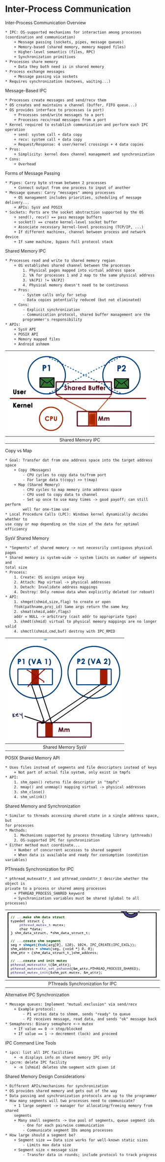 # Inter-Process Communication

Inter-Process Communication Overview

    * IPC: OS-supported mechanisms for interaction among processes 
    (coordination and communication)
        + Message passing (sockets, pipes, message queues)
        + Memory-based (shared memory, memory mapped files)
        + Higher-level semantics (files, RPC)
        + Synchronization primitives
    * Processes share memory
        + Data they both need is in shared memory
    * Process exchange messages
        + Message passing via sockets
    * Requires synchronization (mutexes, waiting...)

Message-Based IPC

    * Processes create messages and send/recv them
    * OS creates and maintains a channel (buffer, FIFO queue...)
    * OS provides interface to processes (a port)
        + Processes send/write messages to a port
        + Processes recv/read messages from a port
    * Kernel required to establish communication and perform each IPC operation
        + send: system call + data copy
        + recv: system call + data copy
        + Request/Response: 4 user/kernel crossings + 4 data copies
    * Pros:
        + Simplicity: kernel does channel management and synchronization
    * Cons:
        + Overhead

Forms of Message Passing

    * Pipes: Carry byte stream between 2 processes
        + Connect output from one process to input of another
    * Message queues: Carry "messages" among processes
        + OS managament includes priorities, scheduling of message delivery...
        + APIs: SysV and POSIX
    * Sockets: Ports are the socket abstraction supported by the OS
        + send(), recv() == pass message buffers
        + socket() == create kernel-level socket buffer
        + Associate necessary kernel-level processing (TCP/IP, ...)
        + If different machines, channel between process and network device
        + If same machine, bypass full protocol stack

Shared Memory IPC

    * Processes read and write to shared memory region
        + OS establishes shared channel between the processes
            1. Physical pages mapped into virtual address space
            2. VA for processes 1 and 2 map to the same physical address
            3. VA(P1) != VA(P2)
            4. Physical memory doesn't need to be continuous
        + Pros:
            - System calls only for setup
            - Data copies potentially reduced (but not eliminated)
        + Cons:
            - Explicit synchronization
            - Communication protocol, shared buffer management are the
            programmer's responsibility
    * APIs:
        + SysV API
        + POSIX API
        + Memory mapped files
        + Android ashmem

| ![sharedmem](images/shared_memory_ipc.png) |
|:--:|
| Shared Memory IPC |

Copy vs Map

    * Goal: Transfer dat from one address space into the target address space
        + Copy (Messages)
            - CPU cycles to copy data to/from port
            - For large data t(copy) >> t(map)
        + Map (Shared Memory)
            - CPU cycles to map memory into address space
            - CPU used to copy data to channel
            - Set up once to use many times -> good payoff; can still perform
            well for one-time use
    * Local Procedure Calls (LPC): Windows kernel dynamically decides whether to
    use copy or map depending on the size of the data for optimal efficiency

SysV Shared Memory

    * "Segments" of shared memory -> not necessrily contiguous physical pages
    * Shared memory is system-wide -> system limits on number of segments and 
    total size
    * Process: 
        1. Create: OS assigns unique key
        2. Attach: Map virtual -> physical addresses
        3. Detach: Invalidate address mappings
        4. Destroy: Only remove data when explicitly deleted (or reboot)
    * API:
        1. shmget(shmid,size,flag) to create or open
        ftok(pathname,proj_id) Same args return the same key
        2. shmat(shmid,addr,flags)
        addr = NULL -> arbitrary (cast addr to appropriate type)
        3. shmdt(shmid) virtual to physical memory mappings are no longer valid
        4. shmctl(shmid,cmd,buf) destroy with IPC_RMID

| ![sysv](images/shared_memory_sysv.png) |
|:--:|
| Shared Memory SysV |

POSIX Shared Memory API

    * Uses files instead of segments and file descriptors instead of keys
        + Not part of actual file system, only exist in tmpfs
    * API:
        1. shm_open() returns file descriptor in "tmpfs"
        2. mmap() and unmmap() mapping virtual -> physical addresses
        3. shm_close()
        4. shm_unlink()

Shared Memory and Synchronization

    * Similar to threads accessing shared state in a single address space, but 
    for processes
    * Methods:
        1. Mechanisms supported by process threading library (pthreads)
        2. OS-supported IPC for synchronization
    * Either method must coordinate...
        + Number of concurrent accesses to shared segment
        + When data is available and ready for consumption (condition variables)

PThreads Synchronization for IPC

    * pthread_mutexattr_t and pthread_condattr_t describe whether the object is
    private to a process or shared among processes
        + PTHREAD_PROCESS_SHARED keyword
        + Synchronization variables must be shared (global to all processes)

| ![pthreads](images/shared_memory_pthreads.png) |
|:--:|
| PThreads Synchronization for IPC |

Alternative IPC Synchronization

    * Message queues: Implement "mutual exclusion" via send/recv
        + Example protocol:
            - P1 writes data to shmem, sends "ready" to queue
            - P2 receives message, read data, and sends "ok" message back
    * Semaphores: Binary semaphore <-> mutex
        + If value == 0 -> stop/blocked
        + If value == 1 -> decrement (lock) and proceed

IPC Command Line Tools

    * ipcs: list all IPC facilities
        + -m displays info on shared memory IPC only
    * ipcrm: delete IPC facility
        + -m [shmid] deletes shm segment with given id

Shared Memory Design Considerations

    * Different APIs/mechanisms for synchronization
    * OS provides shared memory and gets out of the way
    * Data passing and synchronization protocols are up to the programmer
    * How many segments will two processes need to communicate?
        + 1 large segment -> manager for allocating/freeing memory from shared 
        segments
        + Many small segments -> Use pool of segments, queue segment ids
            - One for each pairwise communication
            - Communicate segment IDs among processes
    * How large should a segment be?
        + Segment size == Data size works for well-known static sizes
            - Limits max data size
        + Segment size < message size
            - Transfer data in rounds; include protocol to track progress
